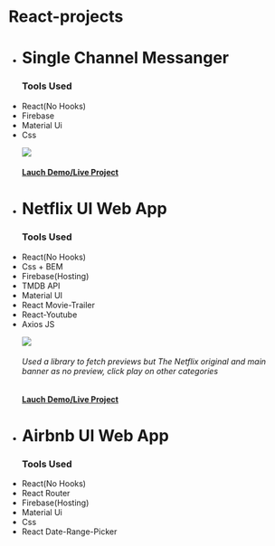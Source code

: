  # React-projects

 
<ul>
  <li><h1>Single Channel Messanger</h1>
   <p><h3>Tools Used</h3><li>React(No Hooks)</li><li>Firebase</li><li>Material Ui</li> <li>Css</li></P>
   <img src="https://github.com/abodmicheal/React-projects/blob/master/Single-Channel-Messanger/public/20200825_112955.gif?raw=true" />
   <h4><a href="https://single-channel-messanger.web.app" target="_blank">Lauch Demo/Live Project</a></h4>
    
 <li><h1>Netflix UI Web App</h1>
   <p><h3>Tools Used</h3><li>React(No Hooks)</li><li>Css + BEM</li><li>Firebase(Hosting)</li><li>TMDB API</li><li>Material UI</li><li>React Movie-Trailer</li><li>React-Youtube</li><li>Axios JS</li></P>
     <img src="https://github.com/abodmicheal/React-projects/blob/master/gifs/20200915_142422.gif?raw=true" />
     <h6>Used a library to fetch previews but The Netflix original and main banner as no preview,  click play on other categories </h6>
     <h4><a href="https://netflix-clone-dd230.web.app/" target="_blank">Lauch Demo/Live Project</a></h4>

   <li><h1>Airbnb UI Web App</h1>
    <p><h3>Tools Used</h3><li>React(No Hooks)</li><li>React Router</li><li>Firebase(Hosting)</li><li>Material Ui</li><li>Css</li><li>React Date-Range-Picker</li></P>
    
    
    
